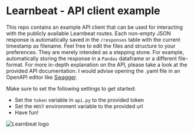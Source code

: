 # Learnbeat - API client example
This repo contains an example API client that can be used for interacting with the publicly available Learnbeat routes.
Each non-empty JSON response is automatically saved in the `/responses` table with the current timestamp as filename.
Feel free to edit the files and structure to your preferences. They are merely intended as a stepping stone.
For example, automatically storing the response in a `Pandas` dataframe or a different file-format. 
For more in-depth explanation on the API, please take a look at the provided API documentation. 
I would advise opening the .yaml file in an OpenAPI editor like [Swagger](https://editor.swagger.io).

Make sure to set the following settings to get started:
+ Set the `token` variable in `api.py` to the provided token
+ Set the `HOST` environment variable to the provided url
+ Have fun!

![Learnbeat logo](https://learnbeat.nl/wp-content/uploads/sites/12/2017/09/site-logo.png)